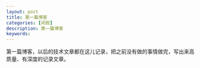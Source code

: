 ```yaml
---
layout: post
title: 第一篇博客
categories: [闲叙]
description: 第一篇博客
keywords: 
---
```


第一篇博客，以后的技术文章都在这儿记录，把之前没有做的事情做完，写出来高质量、有深度的记录文章。

